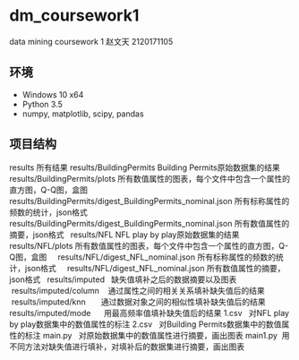 # dm_coursework1
data mining coursework 1
赵文天 2120171105

## 环境
- Windows 10 x64
- Python 3.5
- numpy, matplotlib, scipy, pandas

## 项目结构
results 所有结果
    results/BuildingPermits   Building Permits原始数据集的结果
        results/BuildingPermits/plots   所有数值属性的图表，每个文件中包含一个属性的直方图，Q-Q图，盒图
        results/BuildingPermits/digest_BuildingPermits_nominal.json   所有标称属性的频数的统计，json格式
        results/BuildingPermits/digest_BuildingPermits_nominal.json   所有数值属性的摘要，json格式
    results/NFL NFL play by play原始数据集的结果
        results/NFL/plots   所有数值属性的图表，每个文件中包含一个属性的直方图，Q-Q图，盒图
        results/NFL/digest_NFL_nominal.json   所有标称属性的频数的统计，json格式
        results/NFL/digest_NFL_nominal.json   所有数值属性的摘要，json格式
    results/imputed   缺失值填补之后的数据摘要以及图表
        results/imputed/column    通过属性之间的相关关系填补缺失值后的结果
        results/imputed/knn       通过数据对象之间的相似性填补缺失值后的结果
        results/imputed/mode      用最高频率值填补缺失值后的结果
1.csv   对NFL play by play数据集中的数值属性的标注
2.csv   对Building Permits数据集中的数值属性的标注
main.py   对原始数据集中的数值属性进行摘要，画出图表
main1.py  用不同方法对缺失值进行填补，对填补后的数据集进行摘要，画出图表
